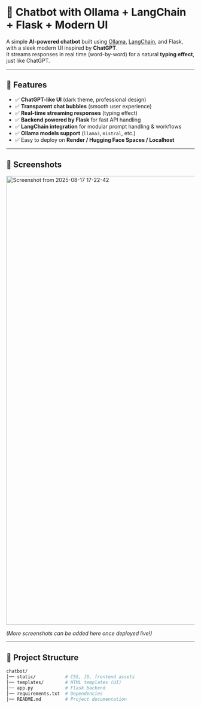 # 🧠 Chatbot with Ollama + LangChain + Flask + Modern UI  

A simple **AI-powered chatbot** built using [Ollama](https://ollama.ai/), [LangChain](https://www.langchain.com/), and Flask, with a sleek modern UI inspired by **ChatGPT**.  
It streams responses in real time (word-by-word) for a natural **typing effect**, just like ChatGPT.  

---

## 🚀 Features  
- ✅ **ChatGPT-like UI** (dark theme, professional design)  
- ✅ **Transparent chat bubbles** (smooth user experience)  
- ✅ **Real-time streaming responses** (typing effect)  
- ✅ **Backend powered by Flask** for fast API handling  
- ✅ **LangChain integration** for modular prompt handling & workflows  
- ✅ **Ollama models support** (`llama3`, `mistral`, etc.)  
- ✅ Easy to deploy on **Render / Hugging Face Spaces / Localhost**  

---

## 📸 Screenshots  

<img width="1920" height="1200" alt="Screenshot from 2025-08-17 17-22-42" src="https://github.com/user-attachments/assets/3b04d405-990b-4492-a8e2-bb16ca734155" />


*(More screenshots can be added here once deployed live!)*  

---

## 📂 Project Structure  

```bash
chatbot/
│── static/           # CSS, JS, frontend assets  
│── templates/        # HTML templates (UI)  
│── app.py            # Flask backend  
│── requirements.txt  # Dependencies  
│── README.md         # Project documentation  
